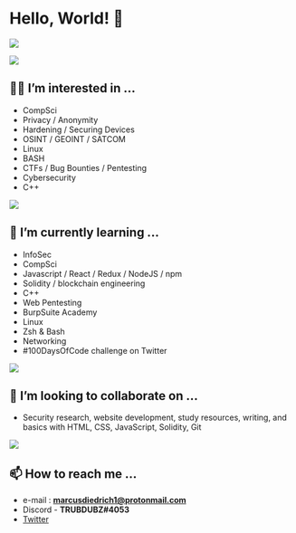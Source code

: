 # Hello, World! 👋

<a href="https://github.com/anuraghazra/github-readme-stats"></a><img align="center" src="https://github-readme-stats.vercel.app/api?username=TRUBDUBZ&show_icons=true&theme=ocean_dark"/>
 
 <a href="https://github-profile-trophy.vercel.app/?username=TRUBDUBZ"></a><img align="center" src="https://github.com/ryo-ma/github-profile-trophy"/> 

## 🧙‍♂️ **I’m interested in** ...

- CompSci
- Privacy / Anonymity 
- Hardening / Securing Devices
- OSINT / GEOINT / SATCOM
- Linux
- BASH    
- CTFs / Bug Bounties / Pentesting
- Cybersecurity
- C++

<a href="https://git.io/streak-stats"></a>
<img align="center" src="https://github-readme-streak-stats.herokuapp.com/?user=TRUBDUBZ&show_icons=true&theme=gotham"/>
 
## 🧠 I’m currently learning ...  

- InfoSec
- CompSci
- Javascript / React / Redux / NodeJS / npm
- Solidity / blockchain engineering 
- C++
- Web Pentesting
- BurpSuite Academy
- Linux
- Zsh & Bash 
- Networking
- #100DaysOfCode challenge on Twitter
 
<a href="https://github.com/anuraghazra/github-readme-stats"></a>
<img align="center" src="https://github-readme-stats.vercel.app/api/top-langs/?username=TRUBDUBZ&show_icons=true&theme=aura"/>

## 🤝 I’m looking to collaborate on ...

- Security research, website development, study resources, writing, and basics with HTML, CSS, JavaScript, Solidity, Git

<a href="https://github.com/ryo-ma/github-profile-trophy"><a/>
<img align="center" src="https://github-profile-trophy.vercel.app/?username=TRUBDUBZ&show_icons=true&theme=synthwave&row=1&layout=compact"/>


## 📫 How to reach me ...
  
- e-mail : **marcusdiedrich1@protonmail.com** 
- Discord - **TRUBDUBZ#4053**
- [Twitter](https://twitter.com/marcusdiedrich1)



